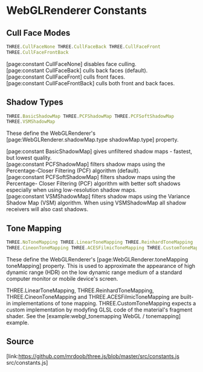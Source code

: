 # WebGLRenderer Constants

## Cull Face Modes

  
```ts  
THREE.CullFaceNone THREE.CullFaceBack THREE.CullFaceFront
THREE.CullFaceFrontBack  
```  

[page:constant CullFaceNone] disables face culling.  
[page:constant CullFaceBack] culls back faces (default).  
[page:constant CullFaceFront] culls front faces.  
[page:constant CullFaceFrontBack] culls both front and back faces.

## Shadow Types

  
```ts  
THREE.BasicShadowMap THREE.PCFShadowMap THREE.PCFSoftShadowMap
THREE.VSMShadowMap  
```  

These define the WebGLRenderer's [page:WebGLRenderer.shadowMap.type
shadowMap.type] property.  
  
[page:constant BasicShadowMap] gives unfiltered shadow maps - fastest, but
lowest quality.  
[page:constant PCFShadowMap] filters shadow maps using the Percentage-Closer
Filtering (PCF) algorithm (default).  
[page:constant PCFSoftShadowMap] filters shadow maps using the Percentage-
Closer Filtering (PCF) algorithm with better soft shadows especially when
using low-resolution shadow maps.  
[page:constant VSMShadowMap] filters shadow maps using the Variance Shadow Map
(VSM) algorithm. When using VSMShadowMap all shadow receivers will also cast
shadows.

## Tone Mapping

  
```ts  
THREE.NoToneMapping THREE.LinearToneMapping THREE.ReinhardToneMapping
THREE.CineonToneMapping THREE.ACESFilmicToneMapping THREE.CustomToneMapping  
```  

These define the WebGLRenderer's [page:WebGLRenderer.toneMapping toneMapping]
property. This is used to approximate the appearance of high dynamic range
(HDR) on the low dynamic range medium of a standard computer monitor or mobile
device's screen.

THREE.LinearToneMapping, THREE.ReinhardToneMapping, THREE.CineonToneMapping
and THREE.ACESFilmicToneMapping are built-in implementations of tone mapping.
THREE.CustomToneMapping expects a custom implementation by modyfing GLSL code
of the material's fragment shader. See the [example:webgl_tonemapping WebGL /
tonemapping] example.

## Source

[link:https://github.com/mrdoob/three.js/blob/master/src/constants.js
src/constants.js]

